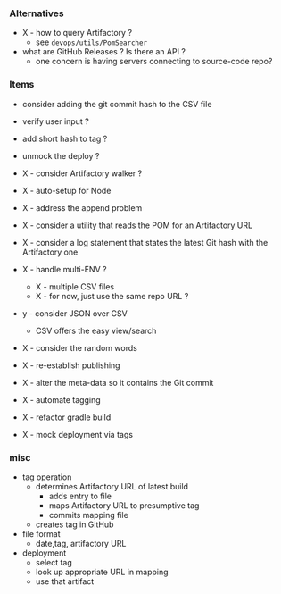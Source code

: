 
### Alternatives

* X - how to query Artifactory ?
    * see `devops/utils/PomSearcher`
* what are GitHub Releases ? Is there an API ?
    * one concern is having servers connecting to source-code repo? 

### Items

* consider adding the git commit hash to the CSV file
* verify user input ?
* add short hash to tag ?
* unmock the deploy ?

* X - consider Artifactory walker ?
* X - auto-setup for Node
* X - address the append problem
* X - consider a utility that reads the POM for an Artifactory URL
* X - consider a log statement that states the latest Git hash with the Artifactory one
* X - handle multi-ENV ?
    * X - multiple CSV files
    * X - for now, just use the same repo URL ?
* y - consider JSON over CSV
    * CSV offers the easy view/search
* X - consider the random words
* X - re-establish publishing
* X - alter the meta-data so it contains the Git commit
* X - automate tagging
* X - refactor gradle build
* X - mock deployment via tags

### misc

* tag operation
    * determines Artifactory URL of latest build
        * adds entry to file
        * maps Artifactory URL to presumptive tag 
        * commits mapping file
    * creates tag in GitHub
* file format
    * date,tag, artifactory URL
* deployment
    * select tag
    * look up appropriate URL in mapping
    * use that artifact
